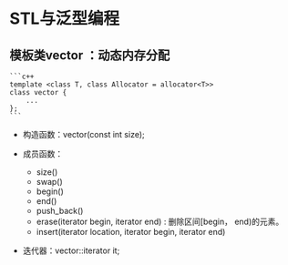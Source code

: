 # STL与泛型编程

## 模板类vector ：动态内存分配
    ```c++
    template <class T, class Allocator = allocator<T>>
    class vector {
        ...
    };
    ```
+ 构造函数：vector<T>(const int size);

+ 成员函数：
    - size()
    - swap()
    - begin()
    - end()
    - push_back()
    - erase(iterator begin, iterator end) : 删除区间[begin， end)的元素。
    - insert(iterator location, iterator begin, iterator end)

+ 迭代器：vector<T>::iterator it; 